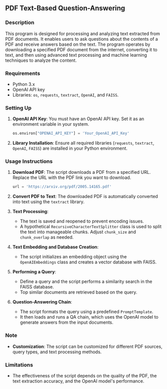 ## PDF Text-Based Question-Answering

### Description
This program is designed for processing and analyzing text extracted from PDF documents. It enables users to ask questions about the contents of a PDF and receive answers based on the text. The program operates by downloading a specified PDF document from the internet, converting it to text, and then using advanced text processing and machine learning techniques to analyze the content.

### Requirements
- Python 3.x
- OpenAI API key
- Libraries: `os`, `requests`, `textract`, `OpenAI`, and `FAISS`.

### Setting Up
1. **OpenAI API Key**: You must have an OpenAI API key. Set it as an environment variable in your system.
   ```python
   os.environ["OPENAI_API_KEY"] = 'Your_OpenAI_API_Key'
   ```

2. **Library Installation**: Ensure all required libraries (`requests`, `textract`, `OpenAI`, `FAISS`) are installed in your Python environment.

### Usage Instructions
1. **Download PDF**: The script downloads a PDF from a specified URL. Replace the URL with the PDF link you want to download.
   ```python
   url = 'https://arxiv.org/pdf/2005.14165.pdf'
   ```

2. **Convert PDF to Text**: The downloaded PDF is automatically converted into text using the `textract` library.

3. **Text Processing**:
   - The text is saved and reopened to prevent encoding issues.
   - A hypothetical `RecursiveCharacterTextSplitter` class is used to split the text into manageable chunks. Adjust `chunk_size` and `chunk_overlap` as needed.

4. **Text Embedding and Database Creation**:
   - The script initializes an embedding object using the `OpenAIEmbeddings` class and creates a vector database with FAISS.

5. **Performing a Query**:
   - Define a query and the script performs a similarity search in the FAISS database.
   - Top similar documents are retrieved based on the query.

6. **Question-Answering Chain**:
   - The script formats the query using a predefined `PromptTemplate`.
   - It then loads and runs a QA chain, which uses the OpenAI model to generate answers from the input documents.

### Note
- **Customization**: The script can be customized for different PDF sources, query types, and text processing methods.

### Limitations
- The effectiveness of the script depends on the quality of the PDF, the text extraction accuracy, and the OpenAI model's performance.

